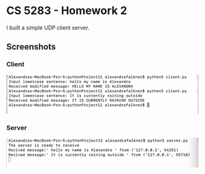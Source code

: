 # CS 5283 - Homework 2 
I built a simple UDP client server. 

## Screenshots 

### Client 
![Screenshot](client.png)

### Server 
![Screenshot](server.png)
